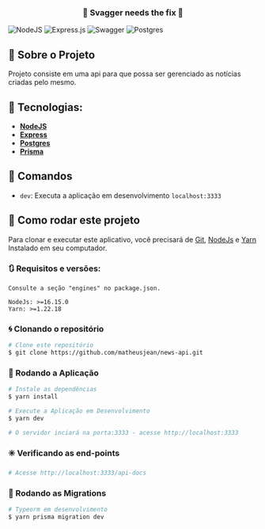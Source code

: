 <h3 align="center">
🚧 Svagger needs the fix 🚧
</h3>

<p align="center">

![NodeJS](https://img.shields.io/badge/node.js-6DA55F?style=for-the-badge&logo=node.js&logoColor=white)
![Express.js](https://img.shields.io/badge/express.js-%23404d59.svg?style=for-the-badge&logo=express&logoColor=%2361DAFB)
![Swagger](https://img.shields.io/badge/-Swagger-%23Clojure?style=for-the-badge&logo=swagger&logoColor=white)
![Postgres](https://img.shields.io/badge/postgres-%23316192.svg?style=for-the-badge&logo=postgresql&logoColor=white)
</p>

## 🚀 Sobre o Projeto

Projeto consiste em uma api para que possa ser gerenciado as notícias criadas pelo mesmo.

## 🔨 Tecnologias:

- **[NodeJS](https://nodejs.org/en/docs/)**
- **[Express](https://expressjs.com/)**
- **[Postgres](https://www.postgresql.org/)**
- **[Prisma](https://https://www.prisma.io/)**

## 🔎 Comandos

- `dev`: Executa a aplicação em desenvolvimento `localhost:3333`

## 🚀 Como rodar este projeto

Para clonar e executar este aplicativo, você precisará de [Git](https://git-scm.com), [NodeJs](https://nodejs.org/en/) e [Yarn](https://yarnpkg.com/) Instalado em seu computador.

### 🔃 Requisitos e versões:

    Consulte a seção "engines" no package.json.

    NodeJs: >=16.15.0
    Yarn: >=1.22.18

### 🌀 Clonando o repositório

```bash
# Clone este repositório
$ git clone https://github.com/matheusjean/news-api.git

```

### 🎲 Rodando a Aplicação

```bash
# Instale as dependências
$ yarn install

# Execute a Aplicação em Desenvolvimento
$ yarn dev

# O servidor inciará na porta:3333 - acesse http://localhost:3333

```

### ✳️ Verificando as end-points

```bash
# Acesse http://localhost:3333/api-docs

```
### 🏦 Rodando as Migrations

```bash
# Typeorm em desenvolvimento
$ yarn prisma migration dev

```
